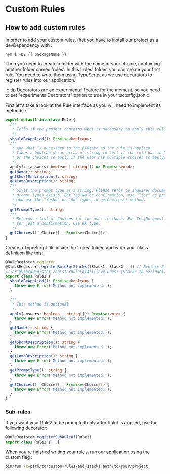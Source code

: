 # Custom Rules

## How to add custom rules

In order to add your custom rules, first you have to install our project as a devDependency with :

`npm i -DE {{ packageName }}`

Then you need to create a folder with the name of your choice, containing another folder named 'rules'.
In this 'rules' folder, you can create your first rule. You need to write them using TypeScript as we use decorators to register rules into our application.

::: tip
Decorators are an experimental feature for the moment, so you need to set "experimentalDecorators" option to true in your tsconfig.json
:::

First let's take a look at the Rule interface as you will need to implement its methods :

```ts
export default interface Rule {
  /**
   * Tells if the project contains what is necessary to apply this rule.
   */
  shouldBeApplied(): Promise<boolean>;
  /**
   * Add what is necessary to the project so the rule is applied.
   * Takes a boolean or an array of string to tell if the rule has to be applied,
   * or the choices to apply if the user has multiple choices to apply.
   */
  apply?: (answers: boolean | string[]) => Promise<void>;
  getName(): string;
  getShortDescription(): string;
  getLongDescription(): string;
  /**
   * Gives the prompt type as a string. Please refer to Inquirer documentation to know which
   * prompt types exists. For Yes|No or confirmation, use "list" as prompt type,
   * and use the "YesNo" or "Ok" types in getChoices() method.
   */
  getPromptType(): string;
  /**
   * Returns a list of Choices for the user to chose. For Yes|No question, use native YesNo type,
   * for just a confirmation, use Ok type.
   */
  getChoices(): Choice[] | Promise<Choice[]>;
}
```

Create a TypeScript file inside the 'rules' folder, and write your class definition like this:

```ts
@RuleRegister.register
@StackRegister.registerRuleForStacks([Stack1, Stack2...]) // Replace Stack1, Stack2... with Stack classes
// or @StackRegister.registerRuleForAll({excludes: [Stacks to exclude]})
export class Rule2 {
  shouldBeApplied(): Promise<boolean> {
    throw new Error('Method not implemented.');
  }

  /**
   * This method is optional
   */
  apply(answers: boolean | string[]): Promise<void> {
    throw new Error('Method not implemented.');
  }
  getName(): string {
    throw new Error('Method not implemented.');
  }
  getShortDescription(): string {
    throw new Error('Method not implemented.');
  }
  getLongDescription(): string {
    throw new Error('Method not implemented.');
  }
  getPromptType(): string {
    throw new Error('Method not implemented.');
  }
  getChoices(): Choice[] | Promise<Choice[]> {
    throw new Error('Method not implemented.');
  }
}
```

### Sub-rules

If you want your Rule2 to be prompted only after Rule1 is applied, use the following decorator:

```ts
@RuleRegister.registerSubRuleOf(Rule1)
export class Rule2 {...}
```

When you're finished writing your rules, run our application using the custom flag :

```bash
bin/run -c=path/to/custom-rules-and-stacks path/to/your/project
```

<script>
export default {
    computed: {
        packageName: function() {
            const parsedPackage = require('../../package.json');

            return parsedPackage.name;
        }
    }
}
</script>
